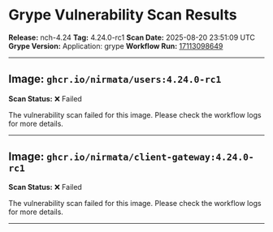 # Grype Vulnerability Scan Results

**Release:** nch-4.24
**Tag:** 4.24.0-rc1
**Scan Date:** 2025-08-20 23:51:09 UTC
**Grype Version:** Application: grype
**Workflow Run:** [17113098649](https://github.com/nirmata/nch-release-management/actions/runs/17113098649)

---

## Image: `ghcr.io/nirmata/users:4.24.0-rc1`

**Scan Status:** ❌ Failed

The vulnerability scan failed for this image. Please check the workflow logs for more details.

---

## Image: `ghcr.io/nirmata/client-gateway:4.24.0-rc1`

**Scan Status:** ❌ Failed

The vulnerability scan failed for this image. Please check the workflow logs for more details.

---

